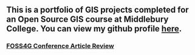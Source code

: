 ## This is a portfolio of GIS projects completed for an Open Source GIS course at Middlebury College. You can view my github profile [here](https://github.com/derrickburt).


### [FOSS4G Conference Article Review](blog/foss4greview.md)
